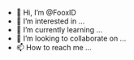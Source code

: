 - 👋 Hi, I’m @FooxID
- 👀 I’m interested in ...
- 🌱 I’m currently learning ...
- 💞️ I’m looking to collaborate on ...
- 📫 How to reach me ...

<!---
FooxID/FooxID is a ✨ special ✨ repository because its `README.md` (this file) appears on your GitHub profile.
You can click the Preview link to take a look at your changes.
--->
